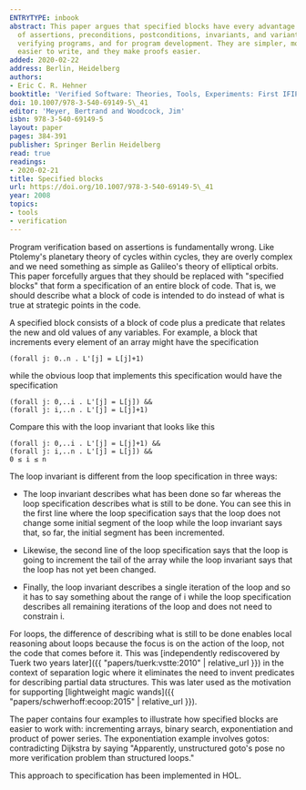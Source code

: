 ```yaml
---
ENTRYTYPE: inbook
abstract: This paper argues that specified blocks have every advantage over the combination
  of assertions, preconditions, postconditions, invariants, and variants, both for
  verifying programs, and for program development. They are simpler, more general,
  easier to write, and they make proofs easier.
added: 2020-02-22
address: Berlin, Heidelberg
authors:
- Eric C. R. Hehner
booktitle: 'Verified Software: Theories, Tools, Experiments: First IFIP TC 2/WG 2.3 Conference, VSTTE 2005, Zurich, Switzerland, October 10-13, 2005, Revised Selected Papers and Discussions'
doi: 10.1007/978-3-540-69149-5\_41
editor: 'Meyer, Bertrand and Woodcock, Jim'
isbn: 978-3-540-69149-5
layout: paper
pages: 384-391
publisher: Springer Berlin Heidelberg
read: true
readings:
- 2020-02-21
title: Specified blocks
url: https://doi.org/10.1007/978-3-540-69149-5\_41
year: 2008
topics:
- tools
- verification
---
```


Program verification based on assertions is fundamentally wrong.
Like Ptolemy's planetary theory of cycles within cycles, they
are overly complex and we need something as simple as
Galileo's theory of elliptical orbits.
This paper forcefully argues that they should be replaced
with "specified blocks" that form a specification of
an entire block of code.
That is, we should describe what a block of code
is intended to do instead of what is true at strategic points
in the code.

A specified block consists of a block of code plus a
predicate that relates the new and old values of any variables.
For example, a block that increments every element of an array
might have the specification

    (forall j: 0..n . L'[j] = L[j]+1)

while the obvious loop that implements this specification would have
the specification

    (forall j: 0,..i . L'[j] = L[j]) &&
    (forall j: i,..n . L'[j] = L[j]+1)

Compare this with the loop invariant that looks like this

    (forall j: 0,..i . L'[j] = L[j]+1) &&
    (forall j: i,..n . L'[j] = L[j]) &&
    0 ≤ i ≤ n

The loop invariant is different from the loop specification in three ways:

- The loop invariant describes what has been done so far
  whereas the loop specification describes what is still to be done.
  You can see this in the first line where the loop specification
  says that the loop does not change some initial segment of the loop
  while the loop invariant says that, so far, the initial segment
  has been incremented.

- Likewise, the second line of the loop specification says that the
  loop is going to increment the tail of the array while the loop
  invariant says that the loop has not yet been changed.

- Finally, the loop invariant describes a single iteration of the loop
  and so it has to say something about the range of i while the loop
  specification describes all remaining iterations of the loop
  and does not need to constrain i.

For loops, the difference of describing what is still to be done
enables local reasoning about loops because the focus is on
the action of the loop, not the code that comes before it.
This was
[independently rediscovered by Tuerk two years later]({{ "papers/tuerk:vstte:2010" | relative_url }})
in the context of separation logic
where it eliminates the need to invent predicates for describing
partial data structures.
This was later used as the motivation for supporting
[lightweight magic wands]({{ "papers/schwerhoff:ecoop:2015" | relative_url }}).

The paper contains four examples to illustrate how specified blocks
are easier to work with: incrementing arrays, binary search, exponentiation
and product of power series.
The exponentiation example involves gotos: contradicting Dijkstra by saying
"Apparently, unstructured goto's pose no more verification problem
than structured loops."

This approach to specification has been implemented in HOL.
